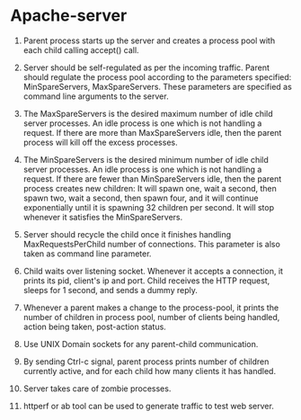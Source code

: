 # Apache-server
1. Parent process starts up the server and creates a process pool with each child calling accept() call.

2. Server should be self-regulated as per the incoming traffic. Parent should regulate the process pool according to the parameters specified: MinSpareServers, MaxSpareServers. These parameters are specified as command line arguments to the server.

3. The MaxSpareServers is the desired maximum number of idle child server processes. An idle process is one which is not handling a request. If there are more than MaxSpareServers idle, then the parent process will kill off the excess processes.

4. The MinSpareServers is the desired minimum number of idle child server processes. An idle process is one which is not handling a request. If there are fewer than MinSpareServers idle, then the parent process creates new children: It will spawn one, wait a second, then spawn two, wait a second, then spawn four, and it will continue exponentially until it is spawning 32 children per second. It will stop whenever it satisfies the MinSpareServers.

5. Server should recycle the child once it finishes handling MaxRequestsPerChild number of connections. This parameter is also taken as command line parameter.

6. Child waits over listening socket. Whenever it accepts a connection, it prints its pid, client's ip and port. Child receives the HTTP request, sleeps for 1 second, and sends a dummy reply.

7. Whenever a parent makes a change to the process-pool, it prints the number of children in process pool, number of clients being handled, action being taken, post-action status.

8. Use UNIX Domain sockets for any parent-child communication.

9. By sending Ctrl-c signal, parent process prints number of children currently active, and for each child how many clients it has handled.

10. Server takes care of zombie processes.

11. httperf or ab tool can be used to generate traffic to test web server.
